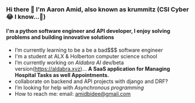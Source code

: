 ### Hi there 👋 I'm Aaron Amid, also known as krummitz (CSI Cyber 😂 I know...👀)
#### I'm a python software engineer and API developer, I enjoy solving problems and building innovative solutions

- I’m currently learning to be a be a bad$$$ software engineer
- I'm a student at ALX & Holberton computer science school
- I’m currently working on *Aldabra AI* dev/beta version(https://aldabra.xyz)... __A SaaS application for Managing Hospital Tasks as well Appointments.__
- collaborate on backend and API projects with django and DRF?
- I’m looking for help with *Asynchronous programming*
- How to reach me: email: amidbidee@gmail.com
